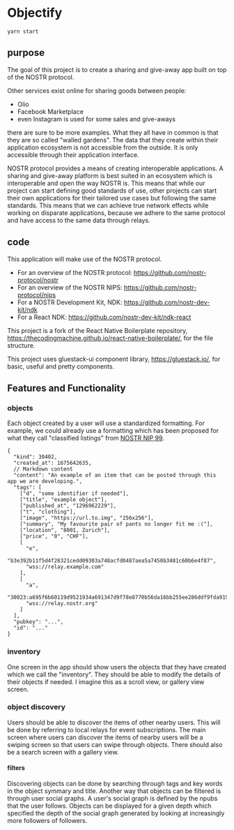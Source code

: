 # Objectify

```
yarn start
```

## purpose 
The goal of this project is to create a sharing and give-away app built on top of the NOSTR protocol.

Other services exist online for sharing goods between people:
- Olio    
- Facebook Marketplace
- even Instagram is used for some sales and give-aways

there are sure to be more examples. What they all have in common is that they are so called "walled gardens". The data that they create within their application ecosystem is not accessible from the outside. It is only accessible through their application interface.

NOSTR protocol provides a means of creating interoperable applications. A sharing and give-away platform is best suited in an ecosystem which is interoperable and open the way NOSTR is. This means that while our project can start defining good standards of use, other projects can start their own applications for their tailored use cases but following the same standards. This means that we can achieve true network effects while working on disparate applications, because we adhere to the same protocol and have access to the same data through relays.


## code
This application will make use of the NOSTR protocol.
- For an overview of the NOSTR protocol: https://github.com/nostr-protocol/nostr
- For an overview of the NOSTR NIPS: https://github.com/nostr-protocol/nips
- For a NOSTR Development Kit, NDK: https://github.com/nostr-dev-kit/ndk
- For a React NDK: https://github.com/nostr-dev-kit/ndk-react 

This project is a fork of the React Native Boilerplate repository, https://thecodingmachine.github.io/react-native-boilerplate/, for the file structure.

This project uses gluestack-ui component library, https://gluestack.io/, for basic, useful and pretty components.

## Features and Functionality

### objects
Each object created by a user will use a standardized formatting. For example, we could already use a formatting which has been proposed for what they call "classified listings" from [NOSTR NIP 99](https://github.com/nostr-protocol/nips/blob/master/99.md). 

```jsonc
{
  "kind": 30402,
  "created_at": 1675642635,
  // Markdown content
  "content": "An example of an item that can be posted through this app we are developing.",
  "tags": [
    ["d", "some identifier if needed"],
    ["title", "example object"],
    ["published_at", "1296962229"],
    ["t", "clothing"],
    ["image", "https://url.to.img", "256x256"],
    ["summary", "My favourite pair of pants no longer fit me :("],
    ["location", "8001, Zurich"],
    ["price", "0", "CHF"],
    [
      "e",
      "b3e392b11f5d4f28321cedd09303a748acfd0487aea5a7450b3481c60b6e4f87",
      "wss://relay.example.com"
    ],
    [
      "a",
      "30023:a695f6b60119d9521934a691347d9f78e8770b56da16bb255ee286ddf9fda919:ipsum",
      "wss://relay.nostr.org"
    ]
  ],
  "pubkey": "...",
  "id": "..."
}
```

### inventory
One screen in the app should show users the objects that they have created which we call the "inventory". They should be able to modify the details of their objects if needed. I imagine this as a scroll view, or gallery view screen.

### object discovery
Users should be able to discover the items of other nearby users. This will be done by referring to local relays for event subscriptions. The main screen where users can discover the items of nearby users will be a swiping screen so that users can swipe through objects. There should also be a search screen with a gallery view. 

#### filters
Discovering objects can be done by searching through tags and key words in the object symmary and title.
Another way that objects can be filtered is through user social graphs. A user's social graph is defined by the npubs that the user follows. Objects can be displayed for a given depth which specified the depth of the social graph generated by looking at increasingly more followers of followers.